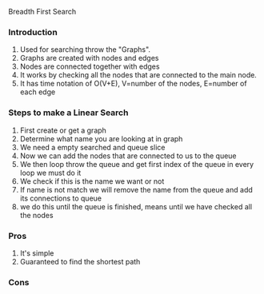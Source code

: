 Breadth First Search

### Introduction
1. Used for searching throw the "Graphs".
2. Graphs are created with nodes and edges
3. Nodes are connected together with edges 
4. It works by checking all the nodes that are connected to the main node.
5. It has time notation of O(V+E), V=number of the nodes, E=number of each edge

### Steps to make a Linear Search
1. First create or get a graph
2. Determine what name you are looking at in graph
3. We need a empty searched and queue slice
4. Now we can add the nodes that are connected to us to the queue
5. We then loop throw the queue and get first index of the queue in every loop we must do it
6. We check if this is the name we want or not 
7. If name is not match we will remove the name from the queue and add its connections to queue
8. we do this until the queue is finished, means until we have checked all the nodes


### Pros
1. It's simple
2. Guaranteed to find the shortest path

### Cons

